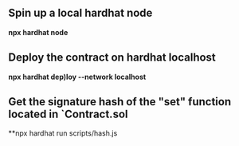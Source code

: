 







## Spin up a local hardhat node<br>
**npx hardhat node**

## Deploy the contract on hardhat localhost<br>
**npx hardhat dep)loy  --network localhost** 

## Get the signature hash of the "set" function located in `Contract.sol<br>
**npx hardhat run scripts/hash.js
